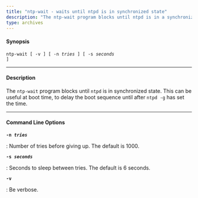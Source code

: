 ```yaml
---
title: "ntp-wait - waits until ntpd is in synchronized state"
description: "The ntp-wait program blocks until ntpd is in a synchronized state. This can be useful at boot time, to delay the boot sequence until after ntpd -g has set the time."
type: archives
---
```


#### Synopsis

<code>ntp-wait [ -v ] [ -n _tries_ ] [ -s _seconds_ ]</code>

* * *

#### Description

The `ntp-wait` program blocks until `ntpd` is in synchronized state. This can be useful at boot time, to delay the boot sequence until after `ntpd -g` has set the time.

* * *

#### Command Line Options

<code>**-n _tries_**</code>

: Number of tries before giving up. The default is 1000.

<code>**-s _seconds_**</code>

: Seconds to sleep between tries. The default is 6 seconds.

<code>**-v**</code>

: Be verbose.
